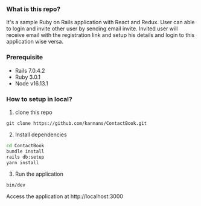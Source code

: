 ### What is this repo?
It's a sample Ruby on Rails application with React and Redux. User can able to login and invite other user by sending email invite.
Invited user will receive email with the registration link and setup his details and login to this application wise versa.


### Prerequisite

- Rails 7.0.4.2
- Ruby 3.0.1
- Node v16.13.1


### How to setup in local?

1) clone this repo

```
git clone https://github.com/kannans/ContactBook.git
```

2) Install dependencies

```sh
cd ContactBook
bundle install
rails db:setup
yarn install
```
3) Run the application

```
bin/dev
```

Access the application at http://localhost:3000
